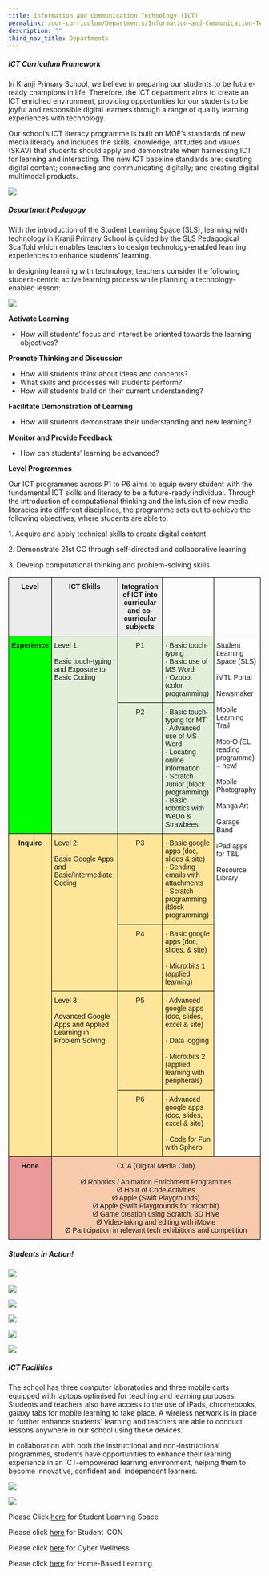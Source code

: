 ```yaml
---
title: Information and Communication Technology (ICT)
permalink: /our-curriculum/Departments/Information-and-Communication-Technology-ICT/
description: ""
third_nav_title: Departments
---
```

##### **ICT Curriculum Framework**

In Kranji Primary School, we believe in preparing our students to be future-ready champions in life. Therefore, the ICT department aims to create an ICT enriched environment, providing opportunities for our students to be joyful and responsible digital learners through a range of quality learning experiences with technology. 

Our school’s ICT literacy programme is built on MOE’s standards of new media literacy and includes the skills, knowledge, attitudes and values (SKAV) that students should apply and demonstrate when harnessing ICT for learning and interacting. The new ICT baseline standards are: curating digital content; connecting and communicating digitally; and creating digital multimodal products.

![](/images/Our%20Curriculum/Departments/ICT/ICT/I1.png)

  

##### **Department Pedagogy**

  

With the introduction of the Student Learning Space (SLS), learning with technology in Kranji Primary School is guided by the SLS Pedagogical Scaffold which enables teachers to design technology-enabled learning experiences to enhance students’ learning.  

In designing learning with technology, teachers consider the following student-centric active learning process while planning a technology-enabled lesson:

![](/images/Our%20Curriculum/Departments/ICT/ICT/I2.jpg)

**Activate Learning**

*   How will students’ focus and interest be oriented towards the learning objectives?

**Promote Thinking and Discussion**

*   How will students think about ideas and concepts?
*   What skills and processes will students perform?
*   How will students build on their current understanding?

**Facilitate Demonstration of Learning**

*   How will students demonstrate their understanding and new learning?

**Monitor and Provide Feedback**

*   How can students’ learning be advanced?

  

**Level Programmes**

  

Our ICT programmes across P1 to P6 aims to equip every student with the fundamental ICT skills and literacy to be a future-ready individual. Through the introduction of computational thinking and the infusion of new media literacies into different disciplines, the programme sets out to achieve the following objectives, where students are able to:

1\. Acquire and apply technical skills to create digital content

2\. Demonstrate 21st CC through self-directed and collaborative learning

3\. Develop computational thinking and problem-solving skills

<style type="text/css">
.tg  {border-collapse:collapse;border-spacing:0;}
.tg td{border-color:black;border-style:solid;border-width:1px;font-family:Arial, sans-serif;font-size:14px;
  overflow:hidden;padding:10px 5px;word-break:normal;}
.tg th{border-color:black;border-style:solid;border-width:1px;font-family:Arial, sans-serif;font-size:14px;
  font-weight:normal;overflow:hidden;padding:10px 5px;word-break:normal;}
.tg .tg-mkf8{background-color:#FFE599;text-align:left;vertical-align:top}
.tg .tg-jego{background-color:#EDEDED;font-weight:bold;text-align:center;vertical-align:top}
.tg .tg-637n{background-color:#E2EFD9;text-align:center;vertical-align:top}
.tg .tg-lfva{background-color:#FFE599;text-align:center;vertical-align:top}
.tg .tg-0lax{text-align:left;vertical-align:top}
.tg .tg-yk9n{background-color:#0F0;font-weight:bold;text-align:center;vertical-align:top}
.tg .tg-jxdb{background-color:#E2EFD9;text-align:left;vertical-align:top}
.tg .tg-ktyi{background-color:#FFF;text-align:left;vertical-align:top}
.tg .tg-5x6j{background-color:#FFE599;font-weight:bold;text-align:center;vertical-align:top}
.tg .tg-xoh3{background-color:#EA9999;font-weight:bold;text-align:center;vertical-align:top}
.tg .tg-nlfv{background-color:#F7CAAC;text-align:center;vertical-align:top}
</style>
<table class="tg">
<thead>
  <tr>
    <th class="tg-jego">Level</th>
    <th class="tg-jego">ICT Skills</th>
    <th class="tg-jego">Integration of ICT into curricular and co-curricular subjects</th>
    <th class="tg-0lax"></th>
    <th class="tg-0lax"></th>
  </tr>
</thead>
<tbody>
  <tr>
    <td class="tg-yk9n" rowspan="2">Experience</td>
    <td class="tg-jxdb" rowspan="2">Level 1:<br> <br>Basic touch-typing and Exposure to Basic Coding<br> <br> </td>
    <td class="tg-637n">P1</td>
    <td class="tg-jxdb">·       Basic touch-typing<br>·       Basic use of MS Word<br>·       Ozobot (color programming)</td>
    <td class="tg-ktyi" rowspan="6">Student Learning Space (SLS)<br> <br>iMTL Portal<br> <br>Newsmaker<br> <br>Mobile Learning Trail<br> <br>Moo-O (EL reading programme) – new!<br> <br>Mobile Photography<br> <br>Manga Art<br> <br>Garage Band<br> <br>iPad apps for T&amp;L<br> <br>Resource Library<br> <br> </td>
  </tr>
  <tr>
    <td class="tg-637n">P2</td>
    <td class="tg-jxdb">·       Basic touch-typing for MT<br>·       Advanced use of MS Word<br>·       Locating online information<br>·      Scratch Junior (block programming)<br>·   Basic robotics with WeDo &amp; Strawbees</td>
  </tr>
  <tr>
    <td class="tg-5x6j" rowspan="4">Inquire</td>
    <td class="tg-mkf8" rowspan="2">Level 2:<br> <br>Basic Google Apps and Basic/Intermediate Coding</td>
    <td class="tg-lfva">P3</td>
    <td class="tg-mkf8">·       Basic google apps (doc, slides &amp; site)<br>·      Sending emails with attachments<br>·  Scratch programming (block programming)</td>
  </tr>
  <tr>
    <td class="tg-lfva">P4</td>
    <td class="tg-mkf8">·       Basic google apps (doc, slides, &amp; site)<br><br>·      Micro:bits 1 (applied learning)<br> </td>
  </tr>
  <tr>
    <td class="tg-mkf8" rowspan="2">Level 3:<br> <br>Advanced Google Apps and Applied Learning in Problem Solving<br> <br> </td>
    <td class="tg-lfva">P5</td>
    <td class="tg-mkf8">·       Advanced google apps (doc, slides, excel &amp; site)<br><br>·       Data logging<br><br>·       Micro:bits 2 (applied learning with peripherals)</td>
  </tr>
  <tr>
    <td class="tg-lfva">P6</td>
    <td class="tg-mkf8">·       Advanced google apps (doc, slides, excel &amp; site)<br><br>·       Code for Fun with Sphero<br></td>
  </tr>
  <tr>
    <td class="tg-xoh3">Hone</td>
    <td class="tg-nlfv" colspan="4">CCA (Digital Media Club)<br> <br>Ø  Robotics / Animation Enrichment Programmes<br>Ø  Hour of Code Activities<br>Ø  Apple (Swift Playgrounds)<br>Ø  Apple (Swift Playgrounds for micro:bit)<br>Ø  Game creation using Scratch, 3D Hive<br>Ø  Video-taking and editing with iMovie<br>Ø  Participation in relevant tech exhibitions and competition</td>
  </tr>
</tbody>
</table>

##### **Students in Action!**

  

![](/images/Our%20Curriculum/Departments/ICT/ICT/I3.png)

![](/images/Our%20Curriculum/Departments/ICT/ICT/I4.png)

![](/images/Our%20Curriculum/Departments/ICT/ICT/I5.png)

![](/images/Our%20Curriculum/Departments/ICT/ICT/I6.png)

![](/images/Our%20Curriculum/Departments/ICT/ICT/I7.png)

![](/images/Our%20Curriculum/Departments/ICT/ICT/I8.png)

##### **ICT Facilities**

  

The school has three computer laboratories and three mobile carts equipped with laptops optimised for teaching and learning purposes. Students and teachers also have access to the use of iPads, chromebooks, galaxy tabs for mobile learning to take place. A wireless network is in place to further enhance students' learning and teachers are able to conduct lessons anywhere in our school using these devices.

In collaboration with both the instructional and non-instructional programmes, students have opportunities to enhance their learning experience in an ICT-empowered learning environment, helping them to become innovative, confident and  independent learners.

  

![](/images/Our%20Curriculum/Departments/ICT/ICT/I9.jpeg)

![](/images/Our%20Curriculum/Departments/ICT/ICT/I10.jpeg)

Please Click [here](/Student-Learning-Space/) for Student Learning Space

Please click [here](/Student-iCON/) for Student iCON

Please click [here](/Cyber-Wellness/) for Cyber Wellness

Please click [here](/home-based-learning/Home-Based-Learning/) for Home-Based Learning